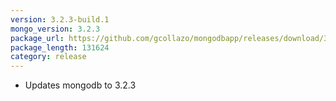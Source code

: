 ```yaml
---
version: 3.2.3-build.1
mongo_version: 3.2.3
package_url: https://github.com/gcollazo/mongodbapp/releases/download/3.2.3-build.1/MongoDB.zip
package_length: 131624
category: release
---
```


- Updates mongodb to 3.2.3


